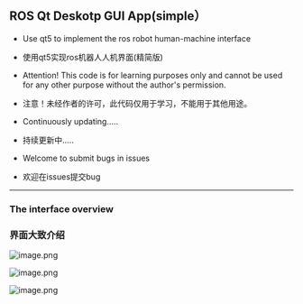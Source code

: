 ## ROS Qt Deskotp GUI App(simple）
- Use qt5 to implement the ros robot human-machine interface

- 使用qt5实现ros机器人人机界面(精简版)

- Attention! This code is for learning purposes only and cannot be used for any other purpose without the author's permission.

- 注意！未经作者的许可，此代码仅用于学习，不能用于其他用途。

- Continuously updating.....

- 持续更新中.....

- Welcome to submit bugs in issues

- 欢迎在issues提交bug

***
### The interface overview
### 界面大致介绍
![image.png](https://i.postimg.cc/vT13FgnG/image.png)

![image.png](https://i.postimg.cc/zGh6HMVq/image.png)

![image.png](https://i.postimg.cc/5t0zRcLV/image.png)